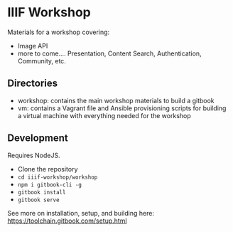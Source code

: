 # IIIF Workshop

Materials for a workshop covering:
- Image API
- more to come.... Presentation, Content Search, Authentication, Community, etc.

## Directories

- workshop: contains the main workshop materials to build a gitbook
- vm: contains a Vagrant file and Ansible provisioning scripts for building a virtual machine with everything needed for the workshop

## Development

Requires NodeJS.

- Clone the repository
- `cd iiif-workshop/workshop`
- `npm i gitbook-cli -g`
- `gitbook install`
- `gitbook serve`

See more on installation, setup, and building here: <https://toolchain.gitbook.com/setup.html>
